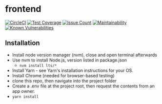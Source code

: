 # frontend
[![CircleCI](https://circleci.com/gh/VTbiocomplexity/frontend.svg?style=svg)](https://circleci.com/gh/VTbiocomplexity/frontend)
[![Test Coverage](https://codeclimate.com/github/VTbiocomplexity/frontend/badges/coverage.svg)](https://codeclimate.com/github/VTbiocomplexity/frontend/coverage)
[![Issue Count](https://codeclimate.com/github/VTbiocomplexity/frontend/badges/issue_count.svg)](https://codeclimate.com/github/VTbiocomplexity/frontend/issues)
[![Maintainability](https://api.codeclimate.com/v1/badges/0c7a3e6c427f78360c85/maintainability)](https://codeclimate.com/github/VTbiocomplexity/frontend/maintainability)
[![Known Vulnerabilities](https://snyk.io/test/github/VTbiocomplexity/frontend/badge.svg)](https://snyk.io/test/github/VTbiocomplexity/frontend)

## Installation
* Install node version manager (nvm), close and open terminal afterwards
* Use nvm to install Node.js, version listed in package.json 
  - ```nvm install lts/*```
* Install Yarn - see Yarn's installation instructions for your OS.
* Install Chrome (needed for browser-based testing)
* clone this repo, then navigate into the project folder
* Create a .env file at the project root, then request the contents from an app owner.
* ```yarn install``` 
